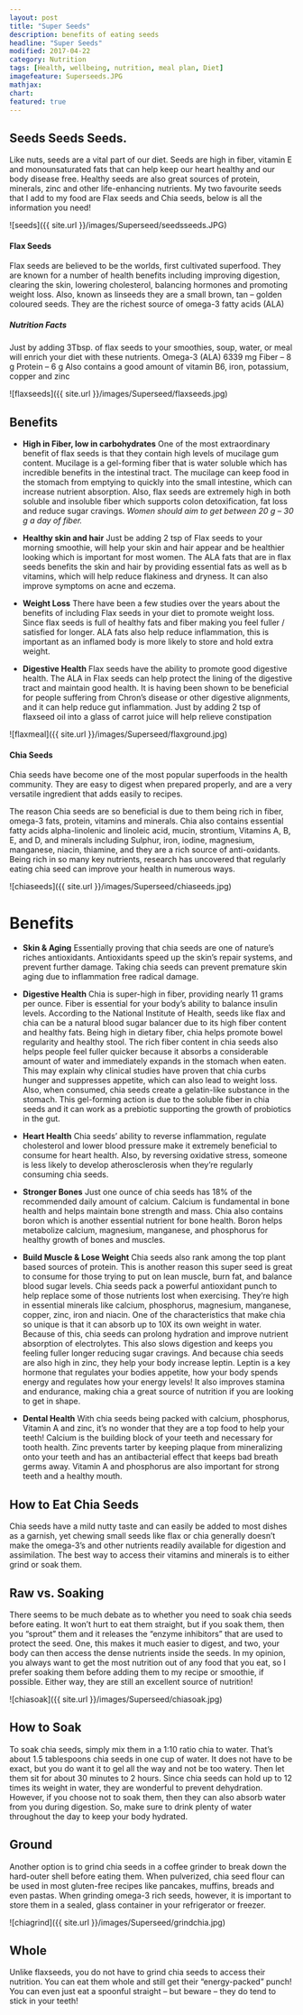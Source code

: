 ```yaml
---
layout: post
title: "Super Seeds"
description: benefits of eating seeds
headline: "Super Seeds"
modified: 2017-04-22
category: Nutrition
tags: [Health, wellbeing, nutrition, meal plan, Diet]
imagefeature: Superseeds.JPG
mathjax: 
chart:
featured: true
---
```


<style>

	

		.post-template .notepad-post-content > div:not(.notepad-post-title) p:first-child {

			    font-size: 1rem;
		
		}

		.notepad-post-title h1{

        	color: #e51843!important;
    	}

</style>

## Seeds Seeds Seeds. 

Like nuts, seeds are a vital part of our diet. Seeds are high in fiber, vitamin E and monounsaturated fats that can help keep our heart healthy and our body disease free. Healthy seeds are also great sources of protein, minerals, zinc and other life-enhancing nutrients. My two favourite seeds that I add to my food are Flax seeds and Chia seeds, below is all the information you need!


![seeds]({{ site.url }}/images/Superseed/seedsseeds.JPG) 



#### Flax Seeds

Flax seeds are believed to be the worlds, first cultivated superfood. They are known for a number of health benefits including improving digestion, clearing the skin, lowering cholesterol, balancing hormones and promoting weight loss. Also, known as linseeds they are a small brown, tan – golden coloured seeds. They are the richest source of omega-3 fatty acids (ALA)

##### Nutrition Facts

Just by adding 3Tbsp. of flax seeds to your smoothies, soup, water, or meal will enrich your diet with these nutrients.
Omega-3 (ALA) 6339 mg
Fiber – 8 g 
Protein – 6 g
Also contains a good amount of vitamin B6, iron, potassium, copper and zinc

![flaxseeds]({{ site.url }}/images/Superseed/flaxseeds.jpg)


## Benefits

* **High in Fiber, low in carbohydrates** One of the most extraordinary benefit of flax seeds is that they contain high levels of mucilage gum content. Mucilage is a gel-forming fiber that is water soluble which has incredible benefits in the intestinal tract. The mucilage can keep food in the stomach from emptying to quickly into the small intestine, which can increase nutrient absorption. Also, flax seeds are extremely high in both soluble and insoluble fiber which supports colon detoxification, fat loss and reduce sugar cravings. *Women should aim to get between 20 g – 30 g a day of fiber.*

* **Healthy skin and hair** Just be adding 2 tsp of Flax seeds to your morning smoothie, will help your skin and hair appear and be healthier looking which is important for most women. The ALA fats that are in flax seeds benefits the skin and hair by providing essential fats as well as b vitamins, which will help reduce flakiness and dryness. It can also improve symptoms on acne and eczema.

* **Weight Loss** There have been a few studies over the years about the benefits of including Flax seeds in your diet to promote weight loss. Since flax seeds is full of healthy fats and fiber making you feel fuller / satisfied for longer. ALA fats also help reduce inflammation, this is important as an inflamed body is more likely to store and hold extra weight.

* **Digestive Health**
Flax seeds have the ability to promote good digestive health. The ALA in Flax seeds can help protect the lining of the digestive tract and maintain good health. It is having been shown to be beneficial for people suffering from Chron’s disease or other digestive alignments, and it can help reduce gut inflammation. Just by adding 2 tsp of flaxseed oil into a glass of carrot juice will help relieve constipation

![flaxmeal]({{ site.url }}/images/Superseed/flaxground.jpg)



#### Chia Seeds

Chia seeds have become one of the most popular superfoods in the health community. They are easy to digest when prepared properly, and are a very versatile ingredient that adds easily to recipes.

The reason Chia seeds are so beneficial is due to them being rich in fiber, omega-3 fats, protein, vitamins and minerals.
Chia also contains essential fatty acids alpha-linolenic and linoleic acid, mucin, strontium, Vitamins A, B, E, and D, and minerals including Sulphur, iron, iodine, magnesium, manganese, niacin, thiamine, and they are a rich source of anti-oxidants.
Being rich in so many key nutrients, research has uncovered that regularly eating chia seed can improve your health in numerous ways.


![chiaseeds]({{ site.url }}/images/Superseed/chiaseeds.jpg)


# Benefits

* **Skin & Aging** Essentially proving that chia seeds are one of nature’s riches antioxidants. Antioxidants speed up the skin’s repair systems, and prevent further damage. Taking chia seeds can prevent premature skin aging due to inflammation free radical damage.

* **Digestive Health** Chia is super-high in fiber, providing nearly 11 grams per ounce. Fiber is essential for your body’s ability to balance insulin levels.  According to the National Institute of Health, seeds like flax and chia can be a natural blood sugar balancer due to its high fiber content and healthy fats. Being high in dietary fiber, chia helps promote bowel regularity and healthy stool. The rich fiber content in chia seeds also helps people feel fuller quicker because it absorbs a considerable amount of water and immediately expands in the stomach when eaten. This may explain why clinical studies have proven that chia curbs hunger and suppresses appetite, which can also lead to weight loss. Also, when consumed, chia seeds create a gelatin-like substance in the stomach.  This gel-forming action is due to the soluble fiber in chia seeds and it can work as a prebiotic supporting the growth of probiotics in the gut.

* **Heart Health** Chia seeds’ ability to reverse inflammation, regulate cholesterol and lower blood pressure make it extremely beneficial to consume for heart health. Also, by reversing oxidative stress, someone is less likely to develop atherosclerosis when they’re regularly consuming chia seeds.

* **Stronger Bones** Just one ounce of chia seeds has 18% of the recommended daily amount of calcium. Calcium is fundamental in bone health and helps maintain bone strength and mass. Chia also contains boron which is another essential nutrient for bone health. Boron helps metabolize calcium, magnesium, manganese, and phosphorus for healthy growth of bones and muscles. 

* **Build Muscle & Lose Weight** Chia seeds also rank among the top plant based sources of protein.  This is another reason this super seed is great to consume for those trying to put on lean muscle, burn fat, and balance blood sugar levels. Chia seeds pack a powerful antioxidant punch to help replace some of those nutrients lost when exercising. They’re high in essential minerals like calcium, phosphorus, magnesium, manganese, copper, zinc, iron and niacin.
One of the characteristics that make chia so unique is that it can absorb up to 10X its own weight in water.  Because of this, chia seeds can prolong hydration and improve nutrient absorption of electrolytes. This also slows digestion and keeps you feeling fuller longer reducing sugar cravings.        And because chia seeds are also high in zinc, they help your body increase leptin. Leptin is a key hormone that regulates your bodies appetite, how your body spends energy and regulates how your energy levels! It also improves stamina and endurance, making chia a great source of nutrition if you are looking to get in shape.

* **Dental Health** With chia seeds being packed with calcium, phosphorus, Vitamin A and zinc, it’s no wonder that they are a top food to help your teeth! Calcium is the building block of your teeth and necessary for tooth health. Zinc prevents tarter by keeping plaque from mineralizing onto your teeth and has an antibacterial effect that keeps bad breath germs away. Vitamin A and phosphorus are also important for strong teeth and a healthy mouth.


## How to Eat Chia Seeds

Chia seeds have a mild nutty taste and can easily be added to most dishes as a garnish, yet chewing small seeds like flax or chia generally doesn’t make the omega-3’s and other nutrients readily available for digestion and assimilation. The best way to access their vitamins and minerals is to either grind or soak them.

## Raw vs. Soaking

There seems to be much debate as to whether you need to soak chia seeds before eating. It won’t hurt to eat them straight, but if you soak them, then you “sprout” them and it releases the “enzyme inhibitors” that are used to protect the seed. One, this makes it much easier to digest, and two, your body can then access the dense nutrients inside the seeds. In my opinion, you always want to get the most nutrition out of any food that you eat, so I prefer soaking them before adding them to my recipe or smoothie, if possible. Either way, they are still an excellent source of nutrition!

![chiasoak]({{ site.url }}/images/Superseed/chiasoak.jpg)


## How to Soak

To soak chia seeds, simply mix them in a 1:10 ratio chia to water. That’s about 1.5 tablespoons chia seeds in one cup of water. It does not have to be exact, but you do want it to gel all the way and not be too watery. Then let them sit for about 30 minutes to 2 hours.
Since chia seeds can hold up to 12 times its weight in water, they are wonderful to prevent dehydration. However, if you choose not to soak them, then they can also absorb water from you during digestion.  So, make sure to drink plenty of water throughout the day to keep your body hydrated.

## Ground

Another option is to grind chia seeds in a coffee grinder to break down the hard-outer shell before eating them. When pulverized, chia seed flour can be used in most gluten-free recipes like pancakes, muffins, breads and even pastas. When grinding omega-3 rich seeds, however, it is important to store them in a sealed, glass container in your refrigerator or freezer.

![chiagrind]({{ site.url }}/images/Superseed/grindchia.jpg)


## Whole

Unlike flaxseeds, you do not have to grind chia seeds to access their nutrition. You can eat them whole and still get their “energy-packed” punch! You can even just eat a spoonful straight – but beware – they do tend to stick in your teeth!

 






